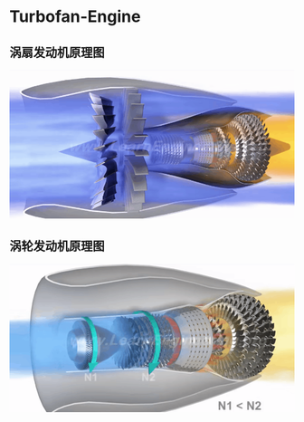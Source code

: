 # Turbofan-Engine
## 涡扇发动机原理图
![](https://github.com/Chaixi/Turbofan-Engine/blob/master/Files/涡扇发动机原理.gif)
## 涡轮发动机原理图
![](https://github.com/Chaixi/Turbofan-Engine/blob/master/Files/涡轮发动机原理.gif)
